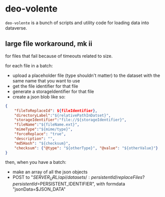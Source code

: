 # deo-volente

`deo-volente` is a bunch of scripts and utility code for loading data into dataverse.

## large file workaround, mk ii

for files that fail because of timeouts related to size.

for each file in a batch:

* upload a placeholder file (type shouldn't matter) to the dataset with the same name that you want to use
* get the file identifier for that file
* generate a storageIdentifier for that file
* create a json blob like so:

```json
{
    "fileToReplaceId": ${fileIdentifier}, 
    "directoryLabel":"${relativePathInDatset}",
    "storageIdentifier":"file://${storageIdentifier}",
    "fileName":"${fileName.ext}",
    "mimeType":"${mime/type}",
    "forceReplace": "true",
    "description": "",
    "md5Hash": "${checksum}",
    "checksum": {"@type": "${otherType}", "@value": "${otherValue}"}
}
```

then, when you have a batch:

* make an array of all the json objects
* POST to "$SERVER_URL/api/datasets/:persistentId/replaceFiles?persistentId=$PERSISTENT_IDENTIFIER", with formdata "jsonData=$JSON_DATA"